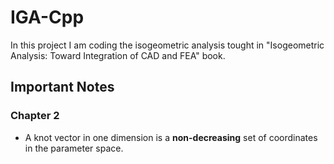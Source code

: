 # IGA-Cpp
In this project I am coding the isogeometric analysis tought in "Isogeometric Analysis: Toward Integration of CAD and FEA" book.

## Important Notes
### Chapter 2
- A knot vector in one dimension is a **non-decreasing** set of coordinates in the parameter space.
